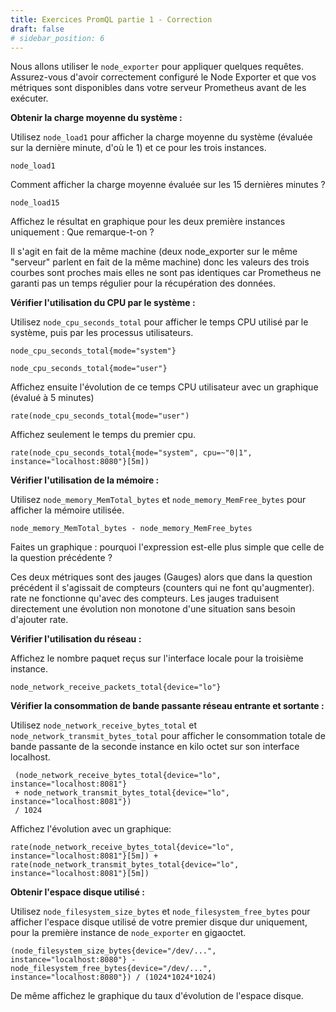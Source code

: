```yaml
---
title: Exercices PromQL partie 1 - Correction
draft: false
# sidebar_position: 6
---
```


Nous allons utiliser le `node_exporter` pour appliquer quelques requêtes. Assurez-vous d'avoir correctement configuré le Node Exporter et que vos métriques sont disponibles dans votre serveur Prometheus avant de les exécuter.


**Obtenir la charge moyenne du système :**

Utilisez `node_load1` pour afficher la charge moyenne du système (évaluée sur la dernière minute, d'où le 1) et ce pour les trois instances.

```promQL
node_load1
```

Comment afficher la charge moyenne évaluée sur les 15 dernières minutes ?

```promQL
node_load15
```

Affichez le résultat en graphique pour les deux première instances uniquement : Que remarque-t-on ?

Il s'agit en fait de la même machine (deux node_exporter sur le même "serveur" parlent en fait de la même machine) donc les valeurs des trois courbes sont proches mais elles ne sont pas identiques car Prometheus ne garanti pas un temps régulier pour la récupération des données.

**Vérifier l'utilisation du CPU par le système :**

Utilisez `node_cpu_seconds_total` pour afficher le temps CPU utilisé par le système, puis par les processus utilisateurs.

```promQL
node_cpu_seconds_total{mode="system"}
```

```promQL
node_cpu_seconds_total{mode="user"}
```

Affichez ensuite l'évolution de ce temps CPU utilisateur avec un graphique (évalué à 5 minutes)

```promQL
rate(node_cpu_seconds_total{mode="user")
```

Affichez seulement le temps du premier cpu.

```promQL
rate(node_cpu_seconds_total{mode="system", cpu=~"0|1", instance="localhost:8080"}[5m])
```

**Vérifier l'utilisation de la mémoire :**

Utilisez `node_memory_MemTotal_bytes` et `node_memory_MemFree_bytes` pour afficher la mémoire utilisée.

```promQL
node_memory_MemTotal_bytes - node_memory_MemFree_bytes
```

Faites un graphique : pourquoi l'expression est-elle plus simple que celle de la question précédente ?

Ces deux métriques sont des jauges (Gauges) alors que dans la question précédent il s'agissait de compteurs (counters qui ne font qu'augmenter). rate ne fonctionne qu'avec des compteurs. Les jauges traduisent directement une évolution non monotone d'une situation sans besoin d'ajouter rate.

**Vérifier l'utilisation du réseau :**

Affichez le nombre paquet reçus sur l'interface locale pour la troisième instance.

```promQL
node_network_receive_packets_total{device="lo"}
```

 **Vérifier la consommation de bande passante réseau entrante et sortante :**

Utilisez `node_network_receive_bytes_total` et `node_network_transmit_bytes_total` pour afficher le consommation totale de bande passante de la seconde instance en kilo octet sur son interface localhost. 

```promQL
 (node_network_receive_bytes_total{device="lo", instance="localhost:8081"}
 + node_network_transmit_bytes_total{device="lo", instance="localhost:8081"})
 / 1024
 ```

Affichez l'évolution avec un graphique:

```promQL
rate(node_network_receive_bytes_total{device="lo", instance="localhost:8081"}[5m]) + rate(node_network_transmit_bytes_total{device="lo", instance="localhost:8081"}[5m])
```

**Obtenir l'espace disque utilisé :**

Utilisez `node_filesystem_size_bytes` et `node_filesystem_free_bytes` pour afficher l'espace disque utilisé de votre premier disque dur uniquement, pour la première instance de `node_exporter` en gigaoctet.

```promQL
(node_filesystem_size_bytes{device="/dev/...", instance="localhost:8080"} - node_filesystem_free_bytes{device="/dev/...", instance="localhost:8080"}) / (1024*1024*1024)
```
De même affichez le graphique du taux d'évolution de l'espace disque.